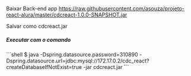 Baixar Back-end app
https://raw.githubusercontent.com/asouza/projeto-react-alura/master/cdcreact-1.0.0-SNAPSHOT.jar

Salvar como cdcreact.jar

<h5>Executar com o comando</h5>
```shell
$ java -Dspring.datasource.password=310890 -Dspring.datasource.url=jdbc:mysql://172.17.0.2/cdc_react?createDatabaseIfNotExist=true -jar cdcreact.jar
```
